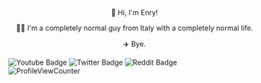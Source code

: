 <div id="header" align="center">
  👋 Hi, I'm Enry!

  🤷‍♂️ I'm a completely normal guy from Italy with a completely normal life.

  ✈️ Bye.
</div>

<div id="badges">
  <img src="https://img.shields.io/badge/YouTube-red?style=for-the-badge&logo=youtube&logoColor=white" alt="Youtube Badge"/>
  <img src="https://img.shields.io/badge/Twitter-blue?style=for-the-badge&logo=twitter&logoColor=white" alt="Twitter Badge"/>
  <img src="https://img.shields.io/badge/Reddit-blue?style=for-the-badge&logo=reddit&logoColor=white" alt="Reddit Badge"/>
  <br>
  <img src="https://komarev.com/ghpvc/?username=EnryX72&style=flat&color=blue&label=Profile+Views" alt="ProfileViewCounter"/>
</div>
